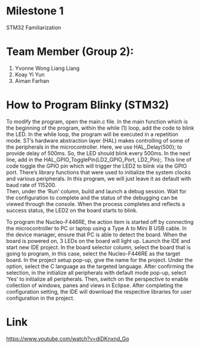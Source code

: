 # Milestone 1 
STM32 Familiarization

# Team Member (Group 2): 

1. Yvonne Wong Liang Liang
2. Koay Yi Yun
3. Aiman Farhan


# How to Program Blinky (STM32)

To modify the program, open the main.c file. 
In the main function which is the beginning of the program, within the while (1) loop, add the code to blink the LED. 
In the while loop, the program will be executed in a repetition mode. ST’s hardware abstraction layer (HAL) makes controlling of some of the peripherals in the microcontroller. 
Here, we use HAL_Delay(500); to provide delay of 500ms. So, the LED should blink every 500ms. In the next line, add in the HAL_GPIO_TogglePin(LD2_GPIO_Port, LD2_Pin);. 
This line of code toggle the GPIO pin which will trigger the LED2 to blink via the GPIO port. 
There’s library functions that were used to initialize the system clocks and various peripherals. In this program, we will just leave it as default with baud rate of 115200.   
Then, under the ‘Run’ column, build and launch a debug session. Wait for the configuration to complete and the status of the debugging can be viewed through the console. 
When the process completes and reflects a success status, the LED2 on the board starts to blink. 

To program the Nucleo-F446RE, the action item is started off by connecting the microcontroller to PC or laptop using a Type A to Mini B USB cable. 
In the device manager, ensure that PC is able to detect the board. When the board is powered on, 3 LEDs on the board will light up. 
Launch the IDE and start new IDE project. In the board selector column, select the board that is going to program, in this case, select the Nucleo-F446RE as the target board. 
In the project setup pop-up, give the name for the project. Under the option, select the C language as the targeted language. 
After confirming the selection, in the initialize all peripherals with default mode pop-up, select ‘Yes’ to initialize all peripherals. 
Then, switch on the perspective to enable collection of windows, panes and views in Eclipse. After completing the configuration setting, the IDE will download the respective libraries for user configuration in the project.

# Link
https://www.youtube.com/watch?v=diDKnxnd_Go
